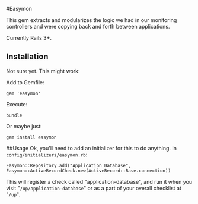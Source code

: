 #Easymon

This gem extracts and modularizes the logic we had in our monitoring controllers
and were copying back and forth between applications.

Currently Rails 3+.


## Installation

Not sure yet. This might work:

Add to Gemfile:
```
gem 'easymon'
```

Execute:
```
bundle
```

Or maybe just:
```
gem install easymon
```

##Usage
Ok, you'll need to add an initializer for this to do anything. In 
`config/initializers/easymon.rb`:

```
Easymon::Repository.add("Application Database", Easymon::ActiveRecordCheck.new(ActiveRecord::Base.connection))
```

This will register a check called "application-database", and run it when you
visit "`/up/application-database`" or as a part of your overall checklist at 
"`/up`".

